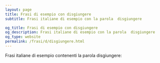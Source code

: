 ```yaml
---
layout: page
title: Frasi di esempio con disgiungere 
subtitle: Frasi italiane di esempio con la parola  disgiungere

og_title: Frasi di esempio con disgiungere 
og_description: Frasi italiane di esempio con la parola  disgiungere
og_type: website
permalink: /frasi/d/disgiungere.html
---
```


Frasi italiane di esempio contenenti la parola disgiungere:


